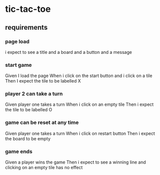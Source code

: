 # tic-tac-toe

## requirements

### page load

i expect to see a title
and a board
and a button
and a message

### start game

Given I load the page
When i click on the start button
and i click on a tile
Then I expect the tile to be labelled X

### player 2 can take a turn

Given player one takes a turn
When i click on an empty tile
Then i expect the tile to be labelled O

### game can be reset at any time

Given player one takes a turn
When i click on restart button
Then i expect the board to be empty

### game ends

Given a player wins the game
Then i expect to see a winning line
and clicking on an empty tile has no effect

